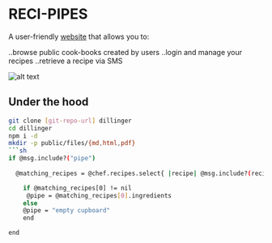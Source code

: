 RECI-PIPES
=========

A user-friendly [website] that allows you to:
  
  ..browse public cook-books created by users
  ..login and manage your recipes
  ..retrieve a recipe via SMS
 
![alt text](http://i.imgur.com/bCwXZ8e.jpg "Logo Title Text 1")


Under the hood
--------------  
  ```sh
git clone [git-repo-url] dillinger
cd dillinger
npm i -d
mkdir -p public/files/{md,html,pdf}
```sh
if @msg.include?("pipe")
    
    @matching_recipes = @chef.recipes.select{ |recipe| @msg.include?(recipe.name)}

      if @matching_recipes[0] != nil 
       @pipe = @matching_recipes[0].ingredients
      else
      @pipe = "empty cupboard"
      end

  end
```






[website]:http://reci-pipes.herokuapp.com/

